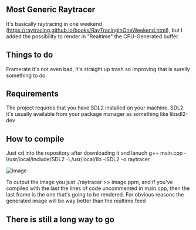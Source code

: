 ## Most Generic Raytracer
It's basically raytracing in one weekend (https://raytracing.github.io/books/RayTracingInOneWeekend.html), but I added the possibility to render in "Realtime" the CPU-Generated buffer.

## Things to do
Framerate it's not even bad, it's straight up trash so improving that is surelly something to do.
## Requirements
The project requires that you have SDL2 installed on your machine. SDL2 it's usually available from your package manager as something like libsdl2-dev
## How to compile
Just cd into the repository after downloading it and lanuch g++ main.cpp -I/usr/local/include/SDL2 -L/usr/local/lib -lSDL2 -o raytracer

![image](https://github.com/user-attachments/assets/ee0789ac-ef00-480f-b74e-7fa80691b248)

To output the image you just ./raytracer >> image.ppm, and if you've compiled with the last the lines of code uncommented in main.cpp, then the last frame is the one that's going to be rendered. For obvious reasons the generated image will be way better than the realtime feed

## There is still a long way to go
